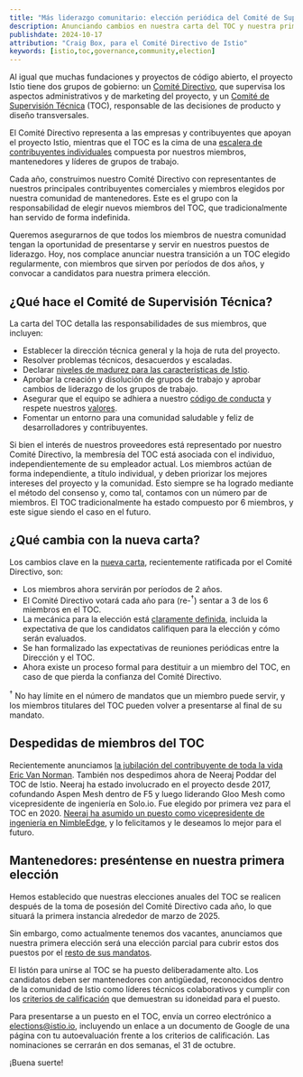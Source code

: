 ```yaml
---
title: "Más liderazgo comunitario: elección periódica del Comité de Supervisión Técnica de Istio"
description: Anunciando cambios en nuestra carta del TOC y nuestra primera elección abierta.
publishdate: 2024-10-17
attribution: "Craig Box, para el Comité Directivo de Istio"
keywords: [istio,toc,governance,community,election]
---
```


Al igual que muchas fundaciones y proyectos de código abierto, el proyecto Istio tiene dos grupos de gobierno: un [Comité Directivo](https://github.com/istio/community/blob/master/steering/CHARTER.md), que supervisa los aspectos administrativos y de marketing del proyecto, y un [Comité de Supervisión Técnica](https://github.com/istio/community/blob/master/TECH-OVERSIGHT-COMMITTEE.md) (TOC), responsable de las decisiones de producto y diseño transversales.

El Comité Directivo representa a las empresas y contribuyentes que apoyan el proyecto Istio, mientras que el TOC es la cima de una [escalera de contribuyentes individuales](https://github.com/istio/community/blob/master/ROLES.md) compuesta por nuestros miembros, mantenedores y líderes de grupos de trabajo.

Cada año, construimos nuestro Comité Directivo con representantes de nuestros principales contribuyentes comerciales y miembros elegidos por nuestra comunidad de mantenedores. Este es el grupo con la responsabilidad de elegir nuevos miembros del TOC, que tradicionalmente han servido de forma indefinida.

Queremos asegurarnos de que todos los miembros de nuestra comunidad tengan la oportunidad de presentarse y servir en nuestros puestos de liderazgo. Hoy, nos complace anunciar nuestra transición a un TOC elegido regularmente, con miembros que sirven por períodos de dos años, y convocar a candidatos para nuestra primera elección.

## ¿Qué hace el Comité de Supervisión Técnica?

La carta del TOC detalla las responsabilidades de sus miembros, que incluyen:

* Establecer la dirección técnica general y la hoja de ruta del proyecto.
* Resolver problemas técnicos, desacuerdos y escaladas.
* Declarar [niveles de madurez para las características de Istio](/es/docs/releases/feature-stages/).
* Aprobar la creación y disolución de grupos de trabajo y aprobar cambios de liderazgo de los grupos de trabajo.
* Asegurar que el equipo se adhiera a nuestro [código de conducta](https://github.com/istio/community/blob/master/CONTRIBUTING.md#code-of-conduct) y respete nuestros [valores](https://github.com/istio/community/blob/master/VALUES.md).
* Fomentar un entorno para una comunidad saludable y feliz de desarrolladores y contribuyentes.

Si bien el interés de nuestros proveedores está representado por nuestro Comité Directivo, la membresía del TOC está asociada con el individuo, independientemente de su empleador actual. Los miembros actúan de forma independiente, a título individual, y deben priorizar los mejores intereses del proyecto y la comunidad. Esto siempre se ha logrado mediante el método del consenso y, como tal, contamos con un número par de miembros. El TOC tradicionalmente ha estado compuesto por 6 miembros, y este sigue siendo el caso en el futuro.

## ¿Qué cambia con la nueva carta?

Los cambios clave en la [nueva carta](https://github.com/istio/community/blob/master/TECH-OVERSIGHT-COMMITTEE.md#charter), recientemente ratificada por el Comité Directivo, son:

* Los miembros ahora servirán por períodos de 2 años.
* El Comité Directivo votará cada año para (re-<sup>†</sup>) sentar a 3 de los 6 miembros en el TOC.
* La mecánica para la elección está [claramente definida](https://github.com/istio/community/blob/master/TECH-OVERSIGHT-COMMITTEE.md#qualification-and-eligibility), incluida la expectativa de que los candidatos califiquen para la elección y cómo serán evaluados.
* Se han formalizado las expectativas de reuniones periódicas entre la Dirección y el TOC.
* Ahora existe un proceso formal para destituir a un miembro del TOC, en caso de que pierda la confianza del Comité Directivo.

<sup>†</sup> No hay límite en el número de mandatos que un miembro puede servir, y los miembros titulares del TOC pueden volver a presentarse al final de su mandato.

## Despedidas de miembros del TOC

Recientemente anunciamos [la jubilación del contribuyente de toda la vida Eric Van Norman](/news/releases/1.22.x/announcing-1.22/#a-thank-you). También nos despedimos ahora de Neeraj Poddar del TOC de Istio. Neeraj ha estado involucrado en el proyecto desde 2017, cofundando Aspen Mesh dentro de F5 y luego liderando Gloo Mesh como vicepresidente de ingeniería en Solo.io. Fue elegido por primera vez para el TOC en 2020. [Neeraj ha asumido un puesto como vicepresidente de ingeniería en NimbleEdge](https://www.linkedin.com/feed/update/urn:li:activity:7251958639400206336/), y lo felicitamos y le deseamos lo mejor para el futuro.

## Mantenedores: preséntense en nuestra primera elección

Hemos establecido que nuestras elecciones anuales del TOC se realicen después de la toma de posesión del Comité Directivo cada año, lo que situará la primera instancia alrededor de marzo de 2025.

Sin embargo, como actualmente tenemos dos vacantes, anunciamos que nuestra primera elección será una elección parcial para cubrir estos dos puestos por el [resto de sus mandatos](https://github.com/istio/community/blob/master/TECH-OVERSIGHT-COMMITTEE.md#members).

El listón para unirse al TOC se ha puesto deliberadamente alto. Los candidatos deben ser mantenedores con antigüedad, reconocidos dentro de la comunidad de Istio como líderes técnicos colaborativos y cumplir con los [criterios de calificación](https://github.com/istio/community/blob/master/TECH-OVERSIGHT-COMMITTEE.md#qualification-and-eligibility) que demuestran su idoneidad para el puesto.

Para presentarse a un puesto en el TOC, envía un correo electrónico a [elections@istio.io](mailto:elections@istio.io), incluyendo un enlace a un documento de Google de una página con tu autoevaluación frente a los criterios de calificación. Las nominaciones se cerrarán en dos semanas, el 31 de octubre.

¡Buena suerte!
